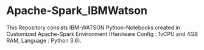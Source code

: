 # Apache-Spark_IBMWatson
This Repository consists IBM-WATSON Python-Notebooks created in Customized Apache-Spark Environment (Hardware Config : 1vCPU and 4GB RAM, Language : Python 3.6).
